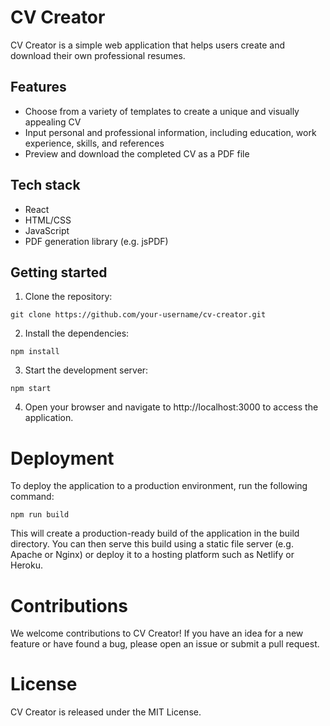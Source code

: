 # CV Creator

CV Creator is a simple web application that helps users create and download their own professional resumes.

## Features

- Choose from a variety of templates to create a unique and visually appealing CV
- Input personal and professional information, including education, work experience, skills, and references
- Preview and download the completed CV as a PDF file

## Tech stack

- React
- HTML/CSS
- JavaScript
- PDF generation library (e.g. jsPDF)

## Getting started

1. Clone the repository:

```
git clone https://github.com/your-username/cv-creator.git
```

2. Install the dependencies:

```cd cv-creator
npm install
```

3. Start the development server:

```
npm start
```

4. Open your browser and navigate to http://localhost:3000 to access the application.

# Deployment

To deploy the application to a production environment, run the following command:

```
npm run build
```

This will create a production-ready build of the application in the build directory. You can then serve this build using a static file server (e.g. Apache or Nginx) or deploy it to a hosting platform such as Netlify or Heroku.

# Contributions

We welcome contributions to CV Creator! If you have an idea for a new feature or have found a bug, please open an issue or submit a pull request.

# License

CV Creator is released under the MIT License.
